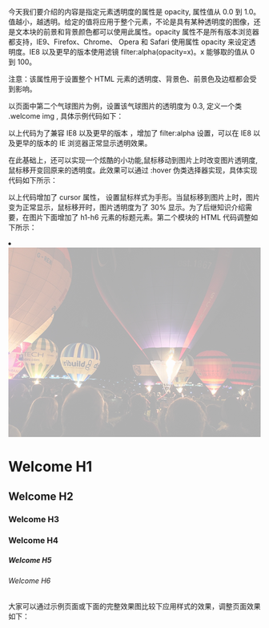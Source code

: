今天我们要介绍的内容是指定元素透明度的属性是 opacity, 属性值从 0.0 到 1.0。值越小，越透明。给定的值将应用于整个元素，不论是具有某种透明度的图像，还是文本块的前景和背景颜色都可以使用此属性。opacity 属性不是所有版本浏览器都支持，IE9、Firefox、Chrome、 Opera 和 Safari 使用属性 opacity 来设定透明度。IE8 以及更早的版本使用滤镜 filter:alpha(opacity=x)。x 能够取的值从 0 到 100。

注意：该属性用于设置整个 HTML 元素的透明度、背景色、前景色及边框都会受到影响。

以页面中第二个气球图片为例，设置该气球图片的透明度为 0.3, 定义一个类 .welcome img , 具体示例代码如下：

<style type="text/css">

.welcome img{
  opacity: 0.3;
  filter:alpha(opacity=30); /* 针对 IE8 以及更早的版本 */
}

</style>

以上代码为了兼容 IE8 以及更早的版本 ，增加了 filter:alpha 设置，可以在 IE8 以及更早的版本的 IE 浏览器正常显示透明效果。

在此基础上，还可以实现一个炫酷的小功能,鼠标移动到图片上时改变图片透明度,鼠标移开变回原来的透明度。此效果可以通过 :hover 伪类选择器实现，具体实现代码如下所示：

<style type="text/css">

.welcome img:hover{
  cursor: pointer;
  opacity: 1.0;
  filter:alpha(opacity=100); /* 针对 IE8 以及更早的版本 */
}

</style>

以上代码增加了 cursor 属性， 设置鼠标样式为手形。当鼠标移到图片上时，图片变为正常显示，鼠标移开时，图片透明度为了 30% 显示。为了后继知识介绍需要，在图片下面增加了 h1-h6 元素的标题元素。第二个模块的 HTML 代码调整如下所示：

<li class="welcome">
  <img src="../images/balloon2.jpg" alt="hot air balloon" />   
  <h1>Welcome H1 </h1>
  <h2>Welcome H2</h2>
  <h3>Welcome H3</h3>
  <h4 style="text-align:left; font-size:16px;">Welcome H4</h4>
  <h5>Welcome H5</h5>
  <h6>Welcome H6</h6>
</li>


大家可以通过示例页面或下面的完整效果图比较下应用样式的效果，调整页面效果如下：



